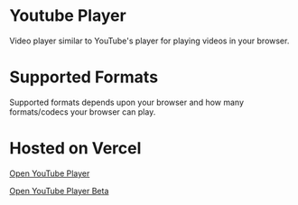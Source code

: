 # Youtube Player
Video player similar to YouTube's player for playing videos in your browser.

# Supported Formats
Supported formats depends upon your browser and how many formats/codecs your browser can play.

# Hosted on Vercel
[Open YouTube Player](youtubeplayer.vercel.app)

[Open YouTube Player Beta](youtubeplayer-beta.vercel.app)
